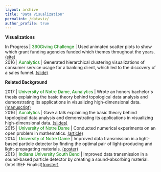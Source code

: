 ```yaml
---
layout: archive
title: "Data Visualization"
permalink: /dataviz/
author_profile: true
--- 
```


<b>Visualizations</b>  

In Progress | <font color="green">360Giving Challenge</font> | Used animated scatter plots to show which grant funding agencies funded which themes throughout the years. <font color="blue"><a href="https://jpskycak.github.io/360Giving-Challenge">(site)</a></font>  
2016 | <font color="green">Aunalytics</font> | Generated hierarchical clustering visualizations of consumer service usage for a banking client, which led to the discovery of a sales funnel. <font color="blue"><a href="https://jpskycak.github.io/files/skycak-aunalytics-salesfunnel.pdf">(slide)</a></font>  

<b>Related Background</b>

2017 | <font color="green">University of Notre Dame, Aunalytics</font> | Wrote an honors bachelor's thesis explaining the basic theory behind topological data analysis and demonstrating its applications in visualizing high-dimensional data. <font color="blue"><a href="https://jpskycak.github.io/files/skycak-nd-tdathesis.pdf">(manuscript)</a></font>    
2016 | <font color="green">Aunalytics</font> | Gave a talk explaining the basic theory behind topological data analysis and demonstrating its applications in visualizing high-dimensional data. <font color="blue"><a href="https://jpskycak.github.io/files/skycak-aunalytics-tda.pdf">(slides)</a></font>  
2015 | <font color="green">University of Notre Dame</font> | Conducted numerical experiments on an open problem in mathematics. <font color="blue"><a href="https://jpskycak.github.io/files/skycak-nd-scientia.pdf">(article)</a></font>  
2014 | <font color="green">University of Notre Dame</font> | Improved data transmission in a light-based particle detector by finding the optimal pair of light-producing and light-propagating materials. <font color="blue"><a href="https://jpskycak.github.io/files/skycak-nd-particledetector.pdf">(poster)</a></font>  
2013 | <font color="green">Indiana University South Bend</font> | Improved data transmission in a sound-based particle detector by creating a sound-absorbing material. (Intel ISEF Finalist)<font color="blue"><a href="https://jpskycak.github.io/files/skycak-iusb-particledetector.pdf">(poster)</a></font>  
